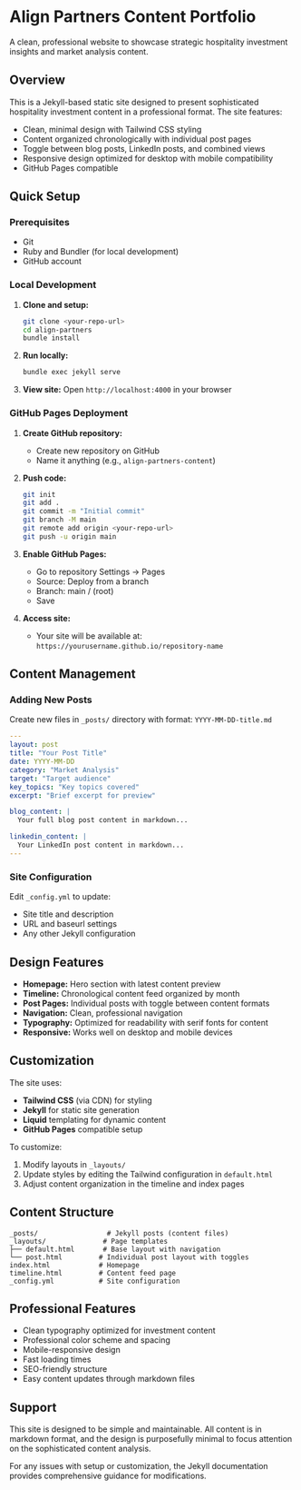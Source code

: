 # Align Partners Content Portfolio

A clean, professional website to showcase strategic hospitality investment insights and market analysis content.

## Overview

This is a Jekyll-based static site designed to present sophisticated hospitality investment content in a professional format. The site features:

- Clean, minimal design with Tailwind CSS styling
- Content organized chronologically with individual post pages
- Toggle between blog posts, LinkedIn posts, and combined views
- Responsive design optimized for desktop with mobile compatibility
- GitHub Pages compatible

## Quick Setup

### Prerequisites
- Git
- Ruby and Bundler (for local development)
- GitHub account

### Local Development

1. **Clone and setup:**
   ```bash
   git clone <your-repo-url>
   cd align-partners
   bundle install
   ```

2. **Run locally:**
   ```bash
   bundle exec jekyll serve
   ```

3. **View site:**
   Open `http://localhost:4000` in your browser

### GitHub Pages Deployment

1. **Create GitHub repository:**
   - Create new repository on GitHub
   - Name it anything (e.g., `align-partners-content`)

2. **Push code:**
   ```bash
   git init
   git add .
   git commit -m "Initial commit"
   git branch -M main
   git remote add origin <your-repo-url>
   git push -u origin main
   ```

3. **Enable GitHub Pages:**
   - Go to repository Settings → Pages
   - Source: Deploy from a branch
   - Branch: main / (root)
   - Save

4. **Access site:**
   - Your site will be available at: `https://yourusername.github.io/repository-name`

## Content Management

### Adding New Posts

Create new files in `_posts/` directory with format: `YYYY-MM-DD-title.md`

```yaml
---
layout: post
title: "Your Post Title"
date: YYYY-MM-DD
category: "Market Analysis"
target: "Target audience"
key_topics: "Key topics covered"
excerpt: "Brief excerpt for preview"

blog_content: |
  Your full blog post content in markdown...

linkedin_content: |
  Your LinkedIn post content in markdown...
---
```

### Site Configuration

Edit `_config.yml` to update:
- Site title and description
- URL and baseurl settings
- Any other Jekyll configuration

## Design Features

- **Homepage:** Hero section with latest content preview
- **Timeline:** Chronological content feed organized by month
- **Post Pages:** Individual posts with toggle between content formats
- **Navigation:** Clean, professional navigation
- **Typography:** Optimized for readability with serif fonts for content
- **Responsive:** Works well on desktop and mobile devices

## Customization

The site uses:
- **Tailwind CSS** (via CDN) for styling
- **Jekyll** for static site generation
- **Liquid** templating for dynamic content
- **GitHub Pages** compatible setup

To customize:
1. Modify layouts in `_layouts/`
2. Update styles by editing the Tailwind configuration in `default.html`
3. Adjust content organization in the timeline and index pages

## Content Structure

```
_posts/                 # Jekyll posts (content files)
_layouts/              # Page templates
├── default.html       # Base layout with navigation
└── post.html         # Individual post layout with toggles
index.html            # Homepage
timeline.html         # Content feed page
_config.yml           # Site configuration
```

## Professional Features

- Clean typography optimized for investment content
- Professional color scheme and spacing
- Mobile-responsive design
- Fast loading times
- SEO-friendly structure
- Easy content updates through markdown files

## Support

This site is designed to be simple and maintainable. All content is in markdown format, and the design is purposefully minimal to focus attention on the sophisticated content analysis.

For any issues with setup or customization, the Jekyll documentation provides comprehensive guidance for modifications.